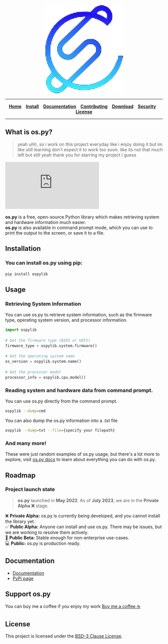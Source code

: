 <div align="center">

![os.py](https://github.com/Bamboooz/os.py/blob/master/assets/logo.png?raw=true)

-----------------

[**Home**](https://github.com/Bamboooz/os.py)⠀
[**Install**](https://github.com/Bamboooz/os.py#installation)⠀
[**Documentation**](https://github.com/Bamboooz/os.py/wiki)⠀
[**Contributing**](https://github.com/Bamboooz/os.py/blob/master/CONTRIBUTING.md)⠀
[**Download**](https://pypi.org/project/os.py#files)⠀
[**Security**](https://github.com/Bamboooz/os.py/blob/master/SECURITY.md)⠀
[**License**](https://github.com/Bamboooz/os.py/blob/master/LICENSE)

-----------------

<div align="left">

## What is os.py?
> yeah uhh, so i work on this project everyday like i enjoy doing it but im like still learning don't expect it to work too soon. like its not that much left but still yeah thank you for starring my project i guess

[![](https://www.aschey.tech/tokei/github/Bamboooz/os.py?style=flat-square)](https://github.com/Bamboooz/os.py)

**os.py** is a free, open-source Python library which makes retrieving system and hardware information much easier.<br/>
**os.py** is also available in command prompt mode, which you can use to print the output to the screen, or save it to a file.

## Installation
### You can install os.py using pip:
```bash
pip install ospylib
```

## Usage
### Retrieving System Information
You can use os.py to retrieve system information, such as the firmware type, operating system version, and processor information.

```python
import ospylib

# Get the firmware type (BIOS or UEFI)
firmware_type = ospylib.system.firmware()

# Get the operating system name
os_version = ospylib.system.name()

# Get the processor model
processor_info = ospylib.cpu.model()
```

### Reading system and hardware data from command prompt.
You can use os.py directly from the command prompt.

```bash
ospylib --dump=cmd 
```

You can also dump the os.py information into a .txt file

```bash
ospylib --dump=txt --file={specify your filepath}
```

### And many more!
These were just random examples of os.py usage, but there's a lot more to explore, visit [os.py docs](https://github.com/Bamboooz/os.py/wiki) to learn about everything you can do with os.py.

## Roadmap
### Project launch state
> **os.py** launched in **May 2022**. As of **July 2023**, we are in the **Private Alpha  ❌** stage.<br/>

❌ **Private Alpha:** os.py is currently being developed, and you cannot install the library yet.<br/>
✅ **Public Alpha:** Anyone can install and use os.py. There may be issues, but we are working to resolve them actively.<br/>
🔶 **Public Beta:** Stable enough for non-enterprise use-cases.<br/>
💻 **Public:** os.py is production ready.

## Documentation

 * [Documentation](https://github.com/Bamboooz/os.py/wiki)
 * [PyPi page](https://pypi.org/project/ospylib/)

## Support os.py
You can buy me a coffee if you enjoy my work [Buy me a coffee ☕](https://www.buymeacoffee.com/Bamboooz)

## License

This project is licensed under the [BSD-3 Clause License](https://opensource.org/license/bsd-3-clause/).
